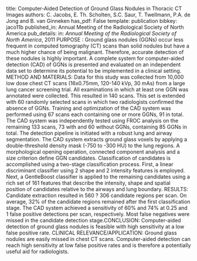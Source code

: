 title: Computer-Aided Detection of Ground Glass Nodules in Thoracic CT Images
authors: C. Jacobs, E. Th. Scholten, S.C. Saur, T. Twellmann, P.A. de Jong and B. van Ginneken
has_pdf: False
template: publication
bibkey: jaco11b
published_in: Annual Meeting of the Radiological Society of North America
pub_details: in: <i>Annual Meeting of the Radiological Society of North America</i>, 2011
PURPOSE : Ground glass nodules (GGNs) occur less frequent in computed tomography (CT) scans than solid nodules but have a much higher chance of being malignant. Therefore, accurate detection of these nodules is highly important. A complete system for computer-aided detection (CAD) of GGNs is presented and evaluated on an independent data set to determine its potential to be implemented in a clinical setting. METHOD AND MATERIALS: Data for this study was collected from 10,000 low dose chest CT scans (16x0.75mm, 120-140 kVp, 30 mAs) from a large lung cancer screening trial. All examinations in which at least one GGN was annotated were collected. This resulted in 140 scans. This set is extended with 60 randomly selected scans in which two radiologists confirmed the absence of GGNs. Training and optimization of the CAD system was performed using 67 scans each containing one or more GGNs, 91 in total. The CAD system was independently tested using FROC analysis on the remaining 133 scans, 73 with and 60 without GGNs, containing 85 GGNs in total. The detection pipeline is initiated with a robust lung and airway segmentation. The CAD system extracts ground glass voxels by applying a double-threshold density mask (-750 to -300 HU) to the lung regions. A morphological opening operation, connected component analysis and a size criterion define GGN candidates. Classification of candidates is accomplished using a two-stage classification process. First, a linear discriminant classifier using 2 shape and 2 intensity features is employed. Next, a GentleBoost classifier is applied to the remaining candidates using a rich set of 161 features that describe the intensity, shape and spatial position of candidates relative to the airways and lung boundary. RESULTS: Candidate extraction resulted in 560 ? 306 candidate regions per scan. On average, 32% of the candidate regions remained after the first classification stage. The CAD system achieved a sensitivity of 60% and 74% at 0.25 and 1 false positive detections per scan, respectively. Most false negatives were missed in the candidate detection stage.CONCLUSION: Computer-aided detection of ground glass nodules is feasible with high sensitivity at a low false positive rate. CLINICAL RELEVANCE/APPLICATION: Ground glass nodules are easily missed in chest CT scans. Computer-aided detection can reach high sensitivity at low false positive rates and is therefore a potentially useful aid for radiologists.

